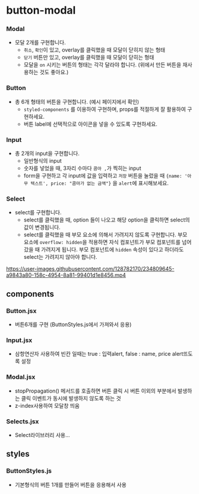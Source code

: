 # button-modal
### Modal

- 모달 2개를 구현합니다.
    - `취소`, `확인`이 있고, overlay를 클릭했을 때 모달이 닫히지 않는 형태
    - `닫기` 버튼만 있고, overlay를 클릭했을 때 모달이 닫히는 형태
    - 모달을 `on` 시키는 버튼의 형태는 각각 달라야 합니다. (위에서 만든 버튼을 재사용하는 것도 좋아요.)

### Button

- 총 6개 형태의 버튼을 구현합니다. (예시 페이지에서 확인)
    - `styled-components` 를 이용하여 구현하며, props를 적절하게 잘 활용하여 구현하세요.
    - 버튼 label에 선택적으로 아이콘을 넣을 수 있도록 구현하세요.

### Input

- 총 2개의 input을 구현합니다.
    - 일반형식의 input
    - 숫자를 넣었을 때, 3자리 수마다 `콤마 ,`가 찍히는 input
    - form을 구현하고 각 input에 값을 입력하고 `저장` 버튼을 눌렀을 때 `{name: '아무 텍스트', price: "콤마가 없는 금액"}` 을 `alert`에 표시해보세요.
### Select

- select를 구현합니다.
    - select를 클릭했을 때, option 들이 나오고 해당 option을 클릭하면 select의 값이 변경됩니다.
    - select를 클릭했을 때 부모 요소에 의해서 가려지지 않도록 구현합니다. 부모 요소에 `overflow: hidden`을 적용하면 자식 컴포넌트가 부모 컴포넌트를 넘어갔을 때 가려지게 됩니다. 부모 컴포넌트에 `hidden` 속성이 있다고 하더라도 select는 가려지지 않아야 합니다.

https://user-images.githubusercontent.com/128782170/234809645-a9843a80-158c-4954-8a81-99401d1e8456.mp4

## components

### Button.jsx
- 버튼6개를 구현 (ButtonStyles.js에서 가져와서 응용)
### Input.jsx
- 삼항연산자 사용하여 빈칸 일때는 true : 입력alert, false : name, price alert뜨도록 설정
### Modal.jsx
- stopPropagation() 메서드를 호출하면 버튼 클릭 시 버튼 이외의 부분에서 발생하는 클릭 이벤트가 동시에 발생하지 않도록 하는 것
- z-index사용하여 모달창 띄움
### Selects.jsx
- Select라이브러리 사용...

## styles

### ButtonStyles.js
- 기본형식의 버튼 1개를 만들어 버튼을 응용해서 사용
